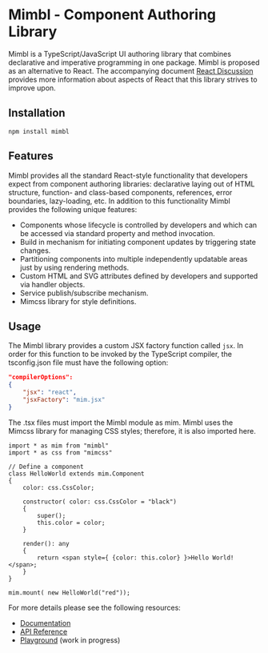 # Mimbl - Component Authoring Library
Mimbl is a TypeScript/JavaScript UI authoring library that combines declarative and imperative programming in one package. Mimbl is proposed as an alternative to React. The accompanying document [React Discussion](http://mmichlin66.github.io/2019/08/10/React-Discussion.html) provides more information about aspects of React that this library strives to improve upon.

## Installation

```
npm install mimbl
```

## Features
Mimbl provides all the standard React-style functionality that developers expect from component authoring libraries: declarative laying out of HTML structure, function- and class-based components, references, error boundaries, lazy-loading, etc. In addition to this functionality Mimbl provides the following unique features:

- Components whose lifecycle is controlled by developers and which can be accessed via standard property and method invocation.
- Build in mechanism for initiating component updates by triggering state changes.
- Partitioning components into multiple independently updatable areas just by using rendering methods.
- Custom HTML and SVG attributes defined by developers and supported via handler objects.
- Service publish/subscribe mechanism.
- Mimcss library for style definitions.

## Usage
The Mimbl library provides a custom JSX factory function called `jsx`. In order for this function to be invoked by the TypeScript compiler, the tsconfig.json file must have the following option:

```json
"compilerOptions":
{
    "jsx": "react",
    "jsxFactory": "mim.jsx"
}
 ```

The .tsx files must import the Mimbl module as mim. Mimbl uses the Mimcss library for managing CSS styles; therefore, it is also imported here.

```tsx
import * as mim from "mimbl"
import * as css from "mimcss"

// Define a component
class HelloWorld extends mim.Component
{
    color: css.CssColor;

    constructor( color: css.CssColor = "black")
    {
        super();
        this.color = color;
    }
    
    render(): any
    {
        return <span style={ {color: this.color} }>Hello World!</span>;
    }
}

mim.mount( new HelloWorld("red"));
```

For more details please see the following resources:
- [Documentation](https://mmichlin66.github.io/mimbl/introduction.html)
- [API Reference](https://mmichlin66.github.io/mimbl/reference.html)
- [Playground](https://mmichlin66.github.io/mimbl/playground.html) (work in progress)

